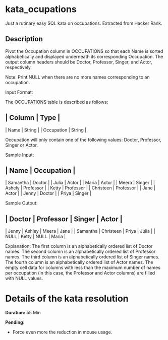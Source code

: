 # kata_ocupations
Just a rutinary easy SQL kata on occupations. Extracted from Hacker Rank.

## Description
Pivot the Occupation column in OCCUPATIONS so that each Name is sorted alphabetically and displayed underneath its corresponding Occupation. The output column headers should be Doctor, Professor, Singer, and Actor, respectively.

Note: Print NULL when there are no more names corresponding to an occupation.

Input Format:

The OCCUPATIONS table is described as follows:

| Column      | Type    |
-------------------------
| Name        | String  |
| Occupation  | String  |

Occupation will only contain one of the following values: Doctor, Professor, Singer or Actor.

Sample Input:

| Name       | Occupation |
---------------------------
| Samantha   | Doctor     |
| Julia      | Actor      |
| Maria      | Actor      |
| Meera      | Singer     |
| Ashely     | Professor  |
| Ketty      | Professor  |
| Christeen  | Professor  |
| Jane       | Actor      |
| Jenny      | Doctor     |
| Priya      | Singer     |


Sample Output:

| Doctor    | Professor | Singer | Actor |
------------------------------------------
| Jenny     | Ashley    | Meera  | Jane  |
| Samantha  | Christeen | Priya  | Julia |
| NULL      | Ketty     | NULL   | Maria |

Explanation:
The first column is an alphabetically ordered list of Doctor names.
The second column is an alphabetically ordered list of Professor names.
The third column is an alphabetically ordered list of Singer names.
The fourth column is an alphabetically ordered list of Actor names.
The empty cell data for columns with less than the maximum number of names per occupation (in this case, the Professor and Actor columns) are filled with NULL values.


# Details of the kata resolution
**Duration:**
55 Min


**Pending:**
* Force even more the reduction in mouse usage.
